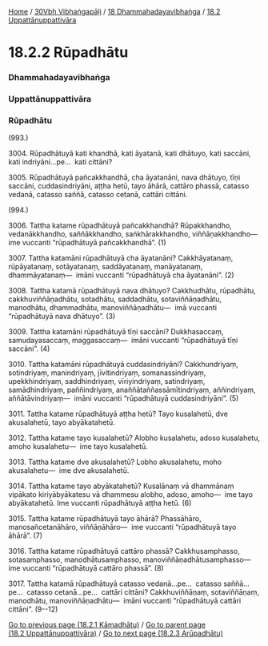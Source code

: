 
[Home](/) / [30Vbh Vibhaṅgapāḷi](../../../30Vbh.md) / [18 Dhammahadayavibhaṅga](../../18.md) / [18.2 Uppattānuppattivāra](../18.2.md)

# 18.2.2 Rūpadhātu

### Dhammahadayavibhaṅga

### Uppattānuppattivāra

### Rūpadhātu

(993.)

3004\. Rūpadhātuyā kati khandhā, kati āyatanā, kati dhātuyo, kati saccāni, kati indriyāni…pe…  kati cittāni?

3005\. Rūpadhātuyā pañcakkhandhā, cha āyatanāni, nava dhātuyo, tīṇi saccāni, cuddasindriyāni, aṭṭha hetū, tayo āhārā, cattāro phassā, catasso vedanā, catasso saññā, catasso cetanā, cattāri cittāni.

(994.)

3006\. Tattha katame rūpadhātuyā pañcakkhandhā? Rūpakkhandho, vedanākkhandho, saññākkhandho, saṅkhārakkhandho, viññāṇakkhandho—  ime vuccanti “rūpadhātuyā pañcakkhandhā”. (1)

3007\. Tattha katamāni rūpadhātuyā cha āyatanāni? Cakkhāyatanaṃ, rūpāyatanaṃ, sotāyatanaṃ, saddāyatanaṃ, manāyatanaṃ, dhammāyatanaṃ—  imāni vuccanti “rūpadhātuyā cha āyatanāni”. (2)

3008\. Tattha katamā rūpadhātuyā nava dhātuyo? Cakkhudhātu, rūpadhātu, cakkhuviññāṇadhātu, sotadhātu, saddadhātu, sotaviññāṇadhātu, manodhātu, dhammadhātu, manoviññāṇadhātu—  imā vuccanti “rūpadhātuyā nava dhātuyo”. (3)

3009\. Tattha katamāni rūpadhātuyā tīṇi saccāni? Dukkhasaccaṃ, samudayasaccaṃ, maggasaccaṃ—  imāni vuccanti “rūpadhātuyā tīṇi saccāni”. (4)

3010\. Tattha katamāni rūpadhātuyā cuddasindriyāni? Cakkhundriyaṃ, sotindriyaṃ, manindriyaṃ, jīvitindriyaṃ, somanassindriyaṃ, upekkhindriyaṃ, saddhindriyaṃ, vīriyindriyaṃ, satindriyaṃ, samādhindriyaṃ, paññindriyaṃ, anaññātaññassāmītindriyaṃ, aññindriyaṃ, aññātāvindriyaṃ—  imāni vuccanti “rūpadhātuyā cuddasindriyāni”. (5)

3011\. Tattha katame rūpadhātuyā aṭṭha hetū? Tayo kusalahetū, dve akusalahetū, tayo abyākatahetū.

3012\. Tattha katame tayo kusalahetū? Alobho kusalahetu, adoso kusalahetu, amoho kusalahetu—  ime tayo kusalahetū.

3013\. Tattha katame dve akusalahetū? Lobho akusalahetu, moho akusalahetu—  ime dve akusalahetū.

3014\. Tattha katame tayo abyākatahetū? Kusalānaṃ vā dhammānaṃ vipākato kiriyābyākatesu vā dhammesu alobho, adoso, amoho—  ime tayo abyākatahetū. Ime vuccanti rūpadhātuyā aṭṭha hetū. (6)

3015\. Tattha katame rūpadhātuyā tayo āhārā? Phassāhāro, manosañcetanāhāro, viññāṇāhāro—  ime vuccanti “rūpadhātuyā tayo āhārā”. (7)

3016\. Tattha katame rūpadhātuyā cattāro phassā? Cakkhusamphasso, sotasamphasso, manodhātusamphasso, manoviññāṇadhātusamphasso—  ime vuccanti “rūpadhātuyā cattāro phassā”. (8)

3017\. Tattha katamā rūpadhātuyā catasso vedanā…pe…  catasso saññā…pe…  catasso cetanā…pe…  cattāri cittāni? Cakkhuviññāṇaṃ, sotaviññāṇaṃ, manodhātu, manoviññāṇadhātu—  imāni vuccanti “rūpadhātuyā cattāri cittāni”. (9--12)

[Go to previous page (18.2.1 Kāmadhātu)](18.2.1.md) / [Go to parent page (18.2 Uppattānuppattivāra)](../18.2.md) / [Go to next page (18.2.3 Arūpadhātu)](18.2.3.md)


